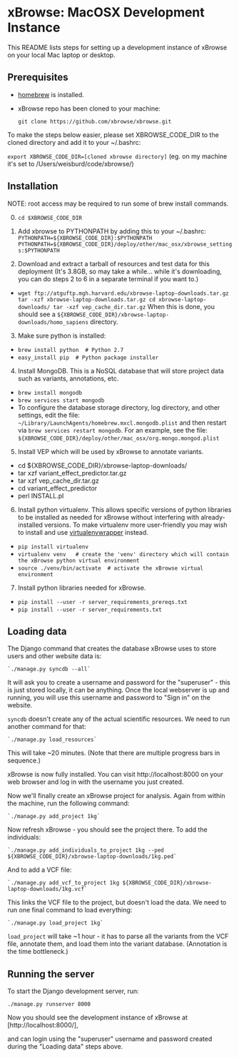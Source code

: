 xBrowse: MacOSX Development Instance
====================================

This README lists steps for setting up a development instance of xBrowse on your local Mac laptop or desktop.


## Prerequisites

* [homebrew](http://brew.sh/) is installed.
* xBrowse repo has been cloned to your machine:
  
  `git clone https://github.com/xbrowse/xbrowse.git`
  
To make the steps below easier, please set XBROWSE_CODE_DIR to the cloned directory and add it to your ~/.bashrc:
  
  `export XBROWSE_CODE_DIR=[cloned xbrowse directory]`   (eg. on my machine it's set to /Users/weisburd/code/xbrowse/)


## Installation

NOTE: root access may be required to run some of brew install commands. 

0. `cd $XBROWSE_CODE_DIR`

1. Add xbrowse to PYTHONPATH by adding this to your ~/.bashrc:
  `PYTHONPATH=${XBROWSE_CODE_DIR}:$PYTHONPATH
   PYTHONPATH=${XBROWSE_CODE_DIR}/deploy/other/mac_osx/xbrowse_settings:$PYTHONPATH`
 
2. Download and extract a tarball of resources and test data for this deployment (It's 3.8GB, so may take a while...
  while it's downloading, you can do steps 2 to 6 in a separate terminal if you want to.)
  * `wget ftp://atguftp.mgh.harvard.edu/xbrowse-laptop-downloads.tar.gz
  tar -xzf xbrowse-laptop-downloads.tar.gz
  cd xbrowse-laptop-downloads/
  tar -xzf vep_cache_dir.tar.gz`
  When this is done, you should see a `${XBROWSE_CODE_DIR}/xbrowse-laptop-downloads/homo_sapiens` directory.
    
3. Make sure python is installed:  
  *	`brew install python  # Python 2.7` 
  * `easy_install pip  # Python package installer`
  
4. Install MongoDB. This is a NoSQL database that will store project data such as variants, annotations, etc.
  * `brew install mongodb`
  * `brew services start mongodb`
  * To configure the database storage directory, log directory, and other settings, edit the file:
    `~/Library/LaunchAgents/homebrew.mxcl.mongodb.plist`  and then restart via `brew services restart mongodb`.
    For an example, see the file: `${XBROWSE_CODE_DIR}/deploy/other/mac_osx/org.mongo.mongod.plist` 
  
5. Install VEP which will be used by xBrowse to annotate variants. 
  * cd ${XBROWSE_CODE_DIR}/xbrowse-laptop-downloads/
  * tar xzf variant_effect_predictor.tar.gz
  * tar xzf vep_cache_dir.tar.gz
  * cd variant_effect_predictor
  * perl INSTALL.pl  


6. Install python virtualenv. This allows specific versions of python libraries to be installed as needed for xBrowse 
  without interfering with already-installed versions. To make virtualenv more user-friendly you may wish to install and 
  use [virtualenvwrapper](https://virtualenvwrapper.readthedocs.org/en/latest/) instead.
  * `pip install virtualenv`
  * `virtualenv venv   # create the 'venv' directory which will contain the xBrowse python virtual environment`
  * `source ./venv/bin/activate  # activate the xBrowse virtual environment` 
   
7. Install python libraries needed for xBrowse.
  * `pip install --user -r server_requirements_prereqs.txt`
  * `pip install --user -r server_requirements.txt` 
     

## Loading data

The Django command that creates the database xBrowse uses to store users and other website data is:

	`./manage.py syncdb --all`

	 
It will ask you to create a username and password for the "superuser" - this is just stored locally, it can be anything.
Once the local webserver is up and running, you will use this username and password to "Sign in" on the website.

`syncdb` doesn't create any of the actual scientific resources. We need to run another command for that: 

	`./manage.py load_resources`

This will take ~20 minutes. (Note that there are multiple progress bars in sequence.)

xBrowse is now fully installed. You can visit http://localhost:8000 on your web browser and log in with the username you just created. 


Now we'll finally create an xBrowse project for analysis. Again from within the machine, run the following command: 

	`./manage.py add_project 1kg`

Now refresh xBrowse - you should see the project there. To add the individuals: 

	`./manage.py add_individuals_to_project 1kg --ped ${XBROWSE_CODE_DIR}/xbrowse-laptop-downloads/1kg.ped`

And to add a VCF file: 

	`./manage.py add_vcf_to_project 1kg ${XBROWSE_CODE_DIR}/xbrowse-laptop-downloads/1kg.vcf`

This links the VCF file to the project, but doesn't load the data. We need to run one final command to load everything: 

	`./manage.py load_project 1kg`

`load_project` will take ~1 hour - it has to parse all the variants from the VCF file, annotate them, and load them into the variant database. (Annotation is the time bottleneck.)


## Running the server

To start the Django development server, run:
 
`./manage.py runserver 8000` 

Now you should see the development instance of xBrowse at [http://localhost:8000/], 

and can login using the "superuser" username and password created during the "Loading data" steps above. 